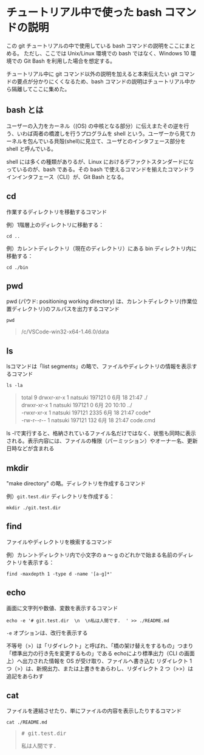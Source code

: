 # チュートリアル中で使った bash コマンドの説明  

この git チュートリアルの中で使用している bash コマンドの説明をここにまとめる。
ただし、ここでは Unix/Linux 環境での bash ではなく、Windows 10 環境での Git Bash を利用した場合を想定する。

チュートリアル中に git コマンド以外の説明を加えると本来伝えたい git コマンドの要点が分かりにくくなるため、bash コマンドの説明はチュートリアル中から隔離してここに集めた。

## bash とは

ユーザーの入力をカーネル（(OS) の中核となる部分）に伝えまたその逆を行う、いわば両者の橋渡しを行うプログラムを shell という。ユーザーから見てカーネルを包んでいる貝殻(shell)に見立て、ユーザとのインタフェース部分を shell と呼んでいる。

shell には多くの種類がありるが、Linux におけるデファクトスタンダードになっているのが、bash である。その bash で使えるコマンドを揃えたコマンドラインインタフェース（CLI）が、Git Bash となる。

## cd 
作業するディレクトリを移動するコマンド

例）1階層上のディレクトリに移動する：
```console
cd ..
```

例）カレントディレクトリ（現在のディレクトリ）にある bin ディレクトリ内に移動する：
```console
cd ./bin
```

## pwd
pwd (パウド: positioning working directory) は、カレントディレクトリ(作業位置ディレクトリ)のフルパスを出力するコマンド

```console
pwd
```
> /c/VSCode-win32-x64-1.46.0/data

## ls 
lsコマンドは「list segments」の略で、ファイルやディレクトリの情報を表示するコマンド

```console
ls -la
```
> total 9
> drwxr-xr-x 1 natsuki 197121    0  6月 18 21:47 ./  
> drwxr-xr-x 1 natsuki 197121    0  6月 20 10:10 ../  
> -rwxr-xr-x 1 natsuki 197121 2335  6月 18 21:47 code*  
> -rw-r--r-- 1 natsuki 197121  132  6月 18 21:47 code.cmd  

ls -lで実行すると、格納されているファイル名だけではなく、状態も同時に表示される。表示内容には、ファイルの権限（パーミッション）やオーナー名、更新日時などが含まれる

## mkdir  
"make directory" の略。ディレクトリを作成するコマンド

例）`git.test.dir` ディレクトリを作成する：
```console
mkdir ./git.test.dir
```

## find 
ファイルやディレクトリを検索するコマンド

例）カレントディレクトリ内で小文字の a ～ g のどれかで始まる名前のディレクトリを表示する：
```console
find -maxdepth 1 -type d -name '[a-g]*'
```

## echo
画面に文字列や数値、変数を表示するコマンド

```console
echo -e '# git.test.dir  \n  \n私は人間です.  ' >> ./README.md
```

`-e` オプションは、改行を表示する

不等号（>）は「リダイレクト」と呼ばれ、「橋の架け替えをするもの」つまり「標準出力の行き先を変更するもの」である
echoにより標準出力（CLI の画面上）へ出力された情報を OS が受け取り、ファイルへ書き込む
リダイレクト 1 つ（>）は、新規出力、または上書きをあらわし、リダイレクト 2 つ（>>）は追記をあらわす

## cat
ファイルを連結させたり、単にファイルの内容を表示したりするコマンド

```console
cat ./README.md
```
> <pre># git.test.dir</pre>  
>   
> <pre>私は人間です.</pre>  
>   
